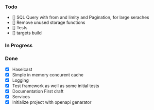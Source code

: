 ### Todo
- [] SQL Query with from and limity and Pagination, for large seraches
- [] Remove unused storage functions
- [] Tests
- [] targets build

### In Progress
 
### Done
- [x] Haselcast 
- [x] Simple in memory concurent cache
- [x] Logging
- [x] Test framework as well as some initial tests
- [x] Documentation First draft 
- [x] Services
- [x] Initialize project with openapi genarator

